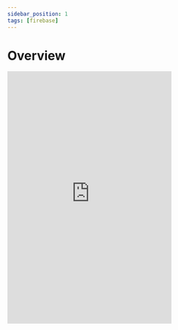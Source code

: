 ```yaml
---
sidebar_position: 1
tags: [firebase]
---
```


# Overview

<iframe src="https://docs.google.com/presentation/d/e/2PACX-1vQpxgooYdmwl8e1OOvLxcxVAXHzqWv31OyPTaAXoJhFRiWOOpSlvzF2Bld2xiiqcFpmaNwjWqLECFbL/embed?start=false&loop=false&delayms=3000" frameborder="0" width="370" height="569" allowfullscreen="true" mozallowfullscreen="true" webkitallowfullscreen="true"></iframe>